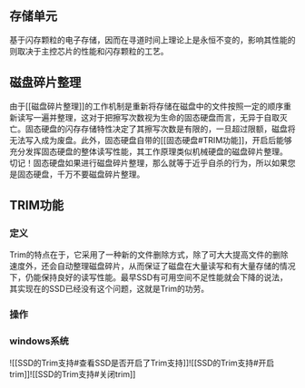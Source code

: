 ## 存储单元
基于闪存颗粒的电子存储，因而在寻道时间上理论上是永恒不变的，影响其性能的则取决于主控芯片的性能和闪存颗粒的工艺。

## 磁盘碎片整理
由于[[磁盘碎片整理]]的工作机制是重新将存储在磁盘中的文件按照一定的顺序重新读写一遍并整理，这对于把擦写次数视为生命的固态硬盘而言，无异于自取灭亡。固态硬盘的闪存存储特性决定了其擦写次数是有限的，一旦超过限额，磁盘将无法写入成为废盘。此外，固态硬盘自带的[[固态硬盘#TRIM功能]]，开启后能够充分发挥固态硬盘的整体读写性能，其工作原理类似机械硬盘的磁盘碎片整理。
切记！固态硬盘如果进行磁盘碎片整理，那么就等于近乎自杀的行为，所以如果您是固态硬盘，千万不要磁盘碎片整理。

## TRIM功能
### 定义
Trim的特点在于，它采用了一种新的文件删除方式，除了可大大提高文件的删除速度外，还会自动整理磁盘碎片，从而保证了磁盘在大量读写和有大量存储的情况下，仍能保持良好的读写性能。最早SSD有可用空间不足性能就会下降的说法，其实现在的SSD已经没有这个问题，这就是Trim的功劳。

### 操作
### windows系统
![[SSD的Trim支持#查看SSD是否开启了Trim支持]]![[SSD的Trim支持#开启trim]]![[SSD的Trim支持#关闭trim]]


